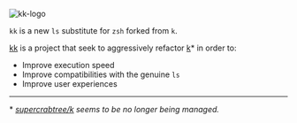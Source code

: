 ![kk-logo](https://user-images.githubusercontent.com/1652790/203277328-23457c63-5073-4b9d-9c0c-090c5d7878a2.png)

`kk` is a new `ls` substitute for `zsh` forked from `k`.



[kk](https://github.com/dongminkim/kk) is a project that seek to aggressively refactor [k](https://github.com/supercrabtree/k)* in order to:

- Improve execution speed
- Improve compatibilities with the genuine `ls`
- Improve user experiences



----
\* *[supercrabtree/k](https://github.com/supercrabtree/k) seems to be no longer being managed.*



